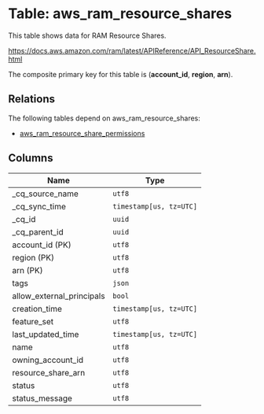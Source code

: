 # Table: aws_ram_resource_shares

This table shows data for RAM Resource Shares.

https://docs.aws.amazon.com/ram/latest/APIReference/API_ResourceShare.html

The composite primary key for this table is (**account_id**, **region**, **arn**).

## Relations

The following tables depend on aws_ram_resource_shares:
  - [aws_ram_resource_share_permissions](aws_ram_resource_share_permissions)

## Columns

| Name          | Type          |
| ------------- | ------------- |
|_cq_source_name|`utf8`|
|_cq_sync_time|`timestamp[us, tz=UTC]`|
|_cq_id|`uuid`|
|_cq_parent_id|`uuid`|
|account_id (PK)|`utf8`|
|region (PK)|`utf8`|
|arn (PK)|`utf8`|
|tags|`json`|
|allow_external_principals|`bool`|
|creation_time|`timestamp[us, tz=UTC]`|
|feature_set|`utf8`|
|last_updated_time|`timestamp[us, tz=UTC]`|
|name|`utf8`|
|owning_account_id|`utf8`|
|resource_share_arn|`utf8`|
|status|`utf8`|
|status_message|`utf8`|